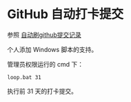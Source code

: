 # GitHub 自动打卡提交

参照 [自动刷github提交记录](README-OLD.md)

个人添加 Windows 脚本的支持。

管理员权限运行的 cmd 下：

```
loop.bat 31
```

执行前 31 天的打卡提交。
